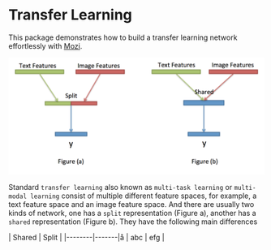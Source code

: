 <!-- # transfer_learning

## TODO

## Prepare dataset in the format
`X = [[t1, i1], [t2, i2], ...]` where t1 is the text feature corresponding to image i1 and
`y = [y1, y2, ...]` is the label. -->

# Transfer Learning
This package demonstrates how to build a transfer learning network effortlessly with [Mozi](https://github.com/hycis/Mozi).

![transfer learning](images/illustration.png)

Standard `transfer learning` also known as `multi-task learning` or `multi-modal learning` consist of multiple different feature spaces, for example, a text feature space and an image feature space. And there are usually two kinds of network, one has a `split` representation (Figure a), another has a `shared` representation (Figure b). They have the following main differences

| Shared | Split |
|--------|-------|å
| abc |  efg  |
